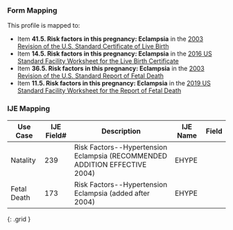 ### Form Mapping
This profile is mapped to:
 * Item **41.5. Risk factors in this pregnancy: Eclampsia** in the [2003 Revision of the U.S. Standard Certificate of Live Birth](https://www.cdc.gov/nchs/data/dvs/birth11-03final-ACC.pdf)
 * Item **14.5. Risk factors in this pregnancy: Eclampsia** in the [2016 US Standard Facility Worksheet for the Live Birth Certificate](https://www.cdc.gov/nchs/data/dvs/facility-worksheet-2016-508.pdf)
 * Item **36.5. Risk factors in this pregnancy: Eclampsia** in the [2003 Revision of the U.S. Standard Report of Fetal Death](https://www.cdc.gov/nchs/data/dvs/FDEATH11-03finalACC.pdf)
 * Item **11.5. Risk factors in this pregnancy: Eclampsia** in the [2019 US Standard Facility Worksheet for the Report of Fetal Death](https://www.cdc.gov/nchs/data/dvs/fetal-death-facility-worksheet-2019-508.pdf)

### IJE Mapping

| **Use Case** | **IJE Field#** | **Description** | **IJE Name** | **Field** |
| ------------ | -------------- | --------------- | ------------ | --------- |
| Natality | 239 | Risk Factors--Hypertension Eclampsia   (RECOMMENDED ADDITION EFFECTIVE 2004) | EHYPE |  |
| Fetal Death | 173 | Risk Factors--Hypertension Eclampsia (added after 2004) | EHYPE |  |
{: .grid }
